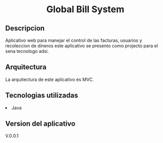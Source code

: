 <h1 align="center"> Global Bill System</h1>

<h2 align="left"> Descripcion</h2>
<p>
Aplicativo web para manejar el control de las facturas, usuarios y recoleccion de dineros este aplicativo se presento como projecto para el sena tecnologo adsi.

</p>
<h2 align="left"> Arquitectura</h2>
<p>
La arquitectura de este aplicativo es MVC.
</p>
<h2 align="left"> Tecnologias utilizadas</h2>
<p>
    <li>Java</li>  

</p>
<h2 align="left"> Version del aplicativo</h2>
<p> V.0.0.1</p>
